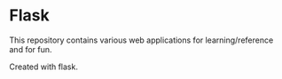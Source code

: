 # Flask
This repository contains various web applications for learning/reference and for fun. 

Created with flask. 
